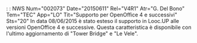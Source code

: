  :  : NWS Num="002073" Date="20150611" Rel="V4R1" Atr="G. Del Bono" Tem="TEC" App="LO" Tit="Supporto per OpenOffice 4 e successivi" Sts="20"
In data 08/06/2015 è stato esteso il supporto in Looc.UP alle versioni OpenOffice 4 e successive.
Questa caratteristica è disponibile con l'ultimo aggiornamento di "Tower Bridge" e "Le Vele".
